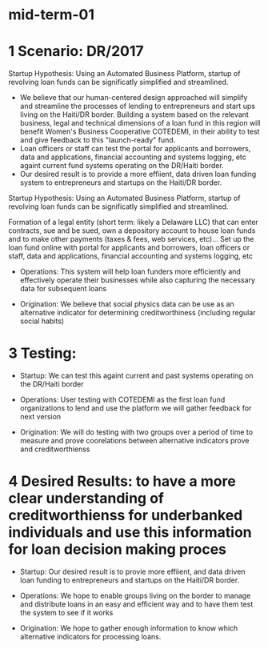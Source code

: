 # mid-term-01  

# 1 Scenario: DR/2017

Startup Hypothesis: Using an Automated Business Platform, startup of revolving loan funds can be significatly simplified and streamlined.

* We believe that our human-centered design approached will simplify and streamline the processes of lending to entrepreneurs and start ups living on the Haiti/DR border. Building a system based on the relevant business, legal and technical dimensions of a loan fund in this region will benefit Women's Business Cooperative COTEDEMI, in their ability to test and give feedback to this "launch-ready" fund.
* Loan officers or staff can test the  portal for applicants and borrowers, data and applications, financial accounting and systems logging, etc againt current fund systems operating on the DR/Haiti border.
* Our desired result is to provide a more effiient, data driven loan funding system to entrepreneurs and startups on the Haiti/DR border. 

Startup Hypothesis: Using an Automated Business Platform, startup of revolving loan funds can be significatly simplified and streamlined.

Formation of a legal entity (short term: likely a Delaware LLC) that can enter contracts, sue and be sued, own a depository account to house loan funds and to make other payments (taxes & fees, web services, etc)...
Set up the loan fund online with portal for applicants and borrowers, loan officers or staff, data and applications, financial accounting and systems logging, etc



* Operations: This system will help loan funders more efficiently and effectively operate their businesses while also capturing the necessary data for subsequent loans

* Origination: We believe that social physics data can be use as an alternative indicator for determining creditworthiness (including regular social habits)

# 3 Testing: 

* Startup: We can test this againt current and past systems operating on the DR/Haiti border

* Operations: User testing with COTEDEMI as the first loan fund organizations to lend and use the platform we will gather feedback for next version

* Origination: We will do testing with two groups over a period of time to measure and prove coorelations between alternative indicators prove and creditworthienss

# 4 Desired Results: to have a more clear understanding of creditworthienss for underbanked individuals and use this information for loan decision making proces 

* Startup: Our desired result is to provie more effiient, and data driven loan funding to entrepreneurs and startups on the Haiti/DR border. 

* Operations: We hope to enable groups living on the border to manage and distribute loans in an easy and efficient way and to have them test the system to see if it works

* Origination: We hope to gather enough information to know which alternative indicators for processing loans.

